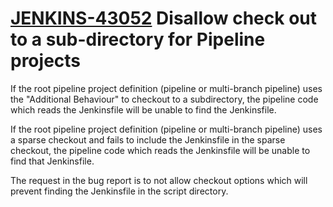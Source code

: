 # [JENKINS-43052](https://issues.jenkins.io/browse/JENKINS-43052) Disallow check out to a sub-directory for Pipeline projects      

If the root pipeline project definition (pipeline or multi-branch
pipeline) uses the "Additional Behaviour" to checkout to a subdirectory,
the pipeline code which reads the Jenkinsfile will be unable to find
the Jenkinsfile.

If the root pipeline project definition (pipeline or multi-branch
pipeline) uses a sparse checkout and fails to include the Jenkinsfile
in the sparse checkout, the pipeline code which reads the Jenkinsfile
will be unable to find that Jenkinsfile.

The request in the bug report is to not allow checkout options which will
prevent finding the Jenkinsfile in the script directory.
